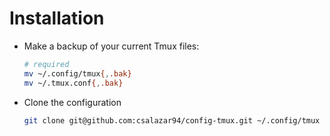 # Installation

- Make a backup of your current Tmux files:

  ```sh
  # required
  mv ~/.config/tmux{,.bak}
  mv ~/.tmux.conf{,.bak}
  ```

- Clone the configuration

  ```sh
  git clone git@github.com:csalazar94/config-tmux.git ~/.config/tmux
  ```
